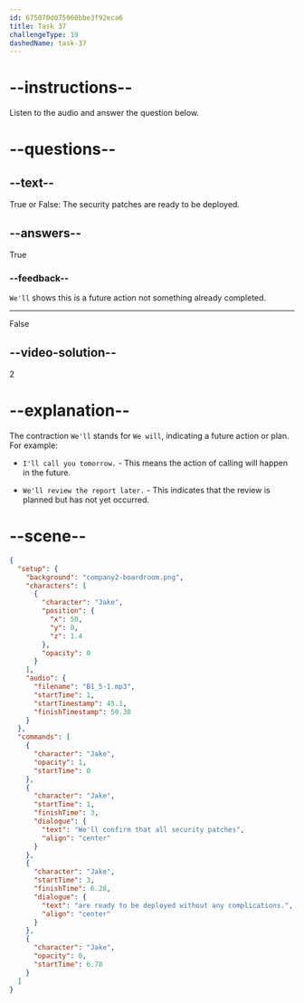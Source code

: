 ```yaml
---
id: 675070d075960bbe3f92eca6
title: Task 37
challengeType: 19
dashedName: task-37
---
```

<!-- (Audio) We'll confirm that all security patches are ready to be deployed without any complications. -->

# --instructions--

Listen to the audio and answer the question below.

# --questions--

## --text--

True or False: The security patches are ready to be deployed.

## --answers--

True

### --feedback--

`We'll` shows this is a future action not something already completed.

---

False

## --video-solution--

2

# --explanation--

The contraction `We'll` stands for `We will`, indicating a future action or plan. For example:

- `I'll call you tomorrow.` - This means the action of calling will happen in the future.

- `We'll review the report later.` - This indicates that the review is planned but has not yet occurred.

# --scene--

```json
{
  "setup": {
    "background": "company2-boardroom.png",
    "characters": [
      {
        "character": "Jake",
        "position": {
          "x": 50,
          "y": 0,
          "z": 1.4
        },
        "opacity": 0
      }
    ],
    "audio": {
      "filename": "B1_5-1.mp3",
      "startTime": 1,
      "startTimestamp": 45.1,
      "finishTimestamp": 50.38
    }
  },
  "commands": [
    {
      "character": "Jake",
      "opacity": 1,
      "startTime": 0
    },
    {
      "character": "Jake",
      "startTime": 1,
      "finishTime": 3,
      "dialogue": {
        "text": "We'll confirm that all security patches",
        "align": "center"
      }
    },
    {
      "character": "Jake",
      "startTime": 3,
      "finishTime": 6.28,
      "dialogue": {
        "text": "are ready to be deployed without any complications.",
        "align": "center"
      }
    },
    {
      "character": "Jake",
      "opacity": 0,
      "startTime": 6.78
    }
  ]
}
```

